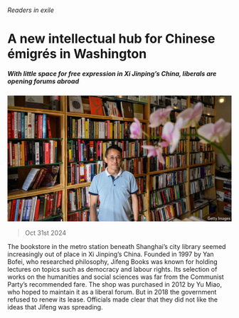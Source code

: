 ###### Readers in exile

# A new intellectual hub for Chinese émigrés in Washington 

##### With little space for free expression in Xi Jinping’s China, liberals are opening forums abroad 

![image](images/20241102_CNP504.jpg) 

> Oct 31st 2024 

The bookstore in the metro station beneath Shanghai’s city library seemed increasingly out of place in Xi Jinping’s China. Founded in 1997 by Yan Bofei, who researched philosophy, Jifeng Books was known for holding lectures on topics such as democracy and labour rights. Its selection of works on the humanities and social sciences was far from the Communist Party’s recommended fare. The shop was purchased in 2012 by Yu Miao, who hoped to maintain it as a liberal forum. But in 2018 the government refused to renew its lease. Officials made clear that they did not like the ideas that Jifeng was spreading. 

